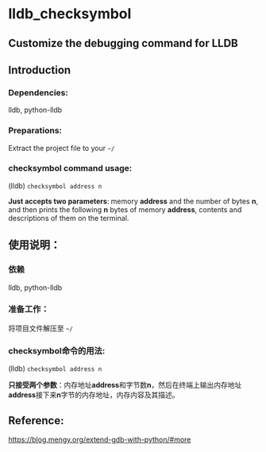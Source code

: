# lldb_checksymbol
## Customize the debugging command for LLDB

## Introduction

### Dependencies:

lldb, python-lldb

### Preparations:
  
Extract the project file to your `~/`  

### checksymbol command usage: 

(lldb) `checksymbol address n`

**Just accepts two parameters**: memory **address** and the number of bytes **n**, and then prints the following **n** bytes of memory **address**, contents and descriptions of them on the terminal.

## 使用说明：

### 依赖

lldb, python-lldb

### 准备工作：

将项目文件解压至 `~/`

### checksymbol命令的用法:

(lldb) `checksymbol address n`

**只接受两个参数**：内存地址**address**和字节数**n**，然后在终端上输出内存地址**address**接下来**n**字节的内存地址，内存内容及其描述。

## Reference:

https://blog.mengy.org/extend-gdb-with-python/#more
